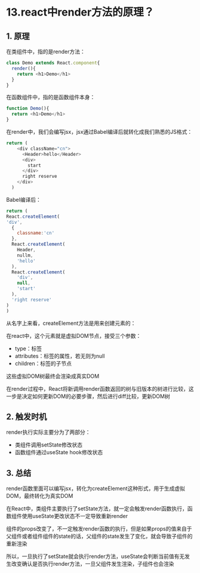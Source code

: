 # 13.react中render方法的原理？

## 1. 原理

在类组件中，指的是render方法：

```js
class Demo extends React.component{
  render(){
    return <h1>Demo</h1>
  }
}
```

在函数组件中，指的是函数组件本身：

```js
function Demo(){
  return <h1>Demo</h1>
}
```

在render中，我们会编写jsx，jsx通过Babel编译后就转化成我们熟悉的JS格式：

```js
return (
    <div className="cn">
      <Header>hello</Header>
      <div>
        start
      </div>
      right reserve
    </div>
  )
```

Babel编译后：

```js
return (
React.createElement(
'div',
  {
    classname:'cn'
  },
  React.createElement(
  	Header,
    nullm,
    'hello'
  ),
  React.createElement(
  	'div',
    null,
    'start'
  ),
  'right reserve'
)
)
```

从名字上来看，createElement方法是用来创建元素的：

在react中，这个元素就是虚拟DOM节点，接受三个参数：

- type：标签
- attributes：标签的属性，若无则为null
- children：标签的子节点

这些虚拟DOM树最终会渲染成真实DOM

在render过程中，React将新调用render函数返回的树与旧版本的树进行比较，这一步是决定如何更新DOM的必要步骤，然后进行diff比较，更新DOM树



## 2. 触发时机

render执行实际主要分为了两部分：

- 类组件调用setState修改状态
- 函数组件通过useState hook修改状态



## 3. 总结

render函数里面可以编写jsx，转化为createElement这种形式，用于生成虚拟DOM，最终转化为真实DOM

在React中，类组件主要执行了setState方法，就一定会触发render函数执行，函数组件使用useState更改状态不一定导致重新render

组件的props改变了，不一定触发render函数的执行，但是如果props的值来自于父组件或者组件组件的state的话，父组件的state发生了变化，就会导致子组件的重新渲染

所以，一旦执行了setState就会执行render方法，useState会判断当前值有无发生改变确认是否执行render方法，一旦父组件发生渲染，子组件也会渲染

